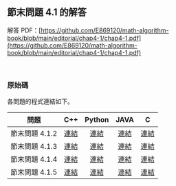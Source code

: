 ## 節末問題 4.1 的解答

解答 PDF：[https://github.com/E869120/math-algorithm-book/blob/main/editorial/chap4-1/chap4-1.pdf](https://github.com/E869120/math-algorithm-book/blob/main/editorial/chap4-1/chap4-1.pdf)

<br />

### 原始碼

各問題的程式連結如下。

| 問題 | C++ | Python | JAVA | C |
|:---:|:---:|:---:|:---:|:---:|
| 節末問題 4.1.2 | [連結](https://github.com/E869120/math-algorithm-book/blob/main/editorial/chap4-1/prob4-1-2.cpp) | [連結](https://github.com/E869120/math-algorithm-book/blob/main/editorial/chap4-1/prob4-1-2.py) | [連結](https://github.com/E869120/math-algorithm-book/blob/main/editorial/chap4-1/prob4-1-2.java) | [連結](https://github.com/E869120/math-algorithm-book/blob/main/editorial/chap4-1/prob4-1-2.c) |
| 節末問題 4.1.3 | [連結](https://github.com/E869120/math-algorithm-book/blob/main/editorial/chap4-1/prob4-1-3.cpp) | [連結](https://github.com/E869120/math-algorithm-book/blob/main/editorial/chap4-1/prob4-1-3.py) | [連結](https://github.com/E869120/math-algorithm-book/blob/main/editorial/chap4-1/prob4-1-3.java) | [連結](https://github.com/E869120/math-algorithm-book/blob/main/editorial/chap4-1/prob4-1-3.c) |
| 節末問題 4.1.4 | [連結](https://github.com/E869120/math-algorithm-book/blob/main/editorial/chap4-1/prob4-1-4.cpp) | [連結](https://github.com/E869120/math-algorithm-book/blob/main/editorial/chap4-1/prob4-1-4.py) | [連結](https://github.com/E869120/math-algorithm-book/blob/main/editorial/chap4-1/prob4-1-4.java) | [連結](https://github.com/E869120/math-algorithm-book/blob/main/editorial/chap4-1/prob4-1-4.c) |
| 節末問題 4.1.5 | [連結](https://github.com/E869120/math-algorithm-book/blob/main/editorial/chap4-1/prob4-1-5.cpp) | [連結](https://github.com/E869120/math-algorithm-book/blob/main/editorial/chap4-1/prob4-1-5.py) | [連結](https://github.com/E869120/math-algorithm-book/blob/main/editorial/chap4-1/prob4-1-5.java) | [連結](https://github.com/E869120/math-algorithm-book/blob/main/editorial/chap4-1/prob4-1-5.c) |